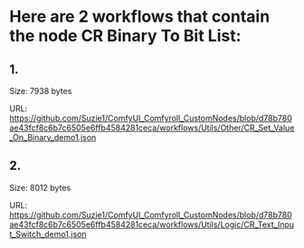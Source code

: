 # Here are 2 workflows that contain the node CR Binary To Bit List:

## 1. 

Size: 7938 bytes

URL: https://github.com/Suzie1/ComfyUI_Comfyroll_CustomNodes/blob/d78b780ae43fcf8c6b7c6505e6ffb4584281ceca/workflows/Utils/Other/CR_Set_Value_On_Binary_demo1.json

## 2. 

Size: 8012 bytes

URL: https://github.com/Suzie1/ComfyUI_Comfyroll_CustomNodes/blob/d78b780ae43fcf8c6b7c6505e6ffb4584281ceca/workflows/Utils/Logic/CR_Text_Input_Switch_demo1.json

